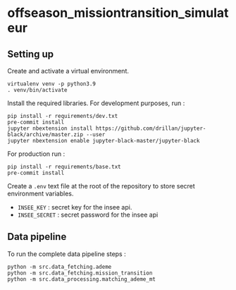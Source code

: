 # offseason_missiontransition_simulateur

## Setting up

Create and activate a virtual environment.
```
virtualenv venv -p python3.9
. venv/bin/activate
```

Install the required libraries.
For development purposes, run :
```
pip install -r requirements/dev.txt
pre-commit install
jupyter nbextension install https://github.com/drillan/jupyter-black/archive/master.zip --user
jupyter nbextension enable jupyter-black-master/jupyter-black
```

For production run :
```
pip install -r requirements/base.txt
pre-commit install
```

Create a `.env` text file at the root of the repository to store secret environment variables.

- `INSEE_KEY` : secret key for the insee api.
- `INSEE_SECRET` : secret password for the insee api

## Data pipeline

To run the complete data pipeline steps :

```
python -m src.data_fetching.ademe
python -m src.data_fetching.mission_transition
python -m src.data_processing.matching_ademe_mt
```
